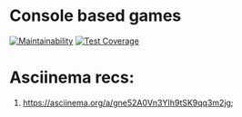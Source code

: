 # Console based games
[![Maintainability](https://api.codeclimate.com/v1/badges/1e6a1fd9abc6f4d4565c/maintainability)](https://codeclimate.com/github/tungatarovM/project-lvl1-s348/maintainability)
[![Test Coverage](https://api.codeclimate.com/v1/badges/1e6a1fd9abc6f4d4565c/test_coverage)](https://codeclimate.com/github/tungatarovM/project-lvl1-s348/test_coverage)
# Asciinema recs:
1. https://asciinema.org/a/gne52A0Vn3YIh9tSK9qq3m2jg;

